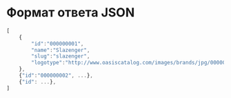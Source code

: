 # Формат ответа JSON

```javascript
[
    {
        "id":"000000001",
        "name":"Slazenger",
        "slug":"slazenger",
        "logotype":"http://www.oasiscatalog.com/images/brands/jpg/000000001.jpg"
    },
    {"id":"000000002", ...},
    {"id": ...},
]
```

